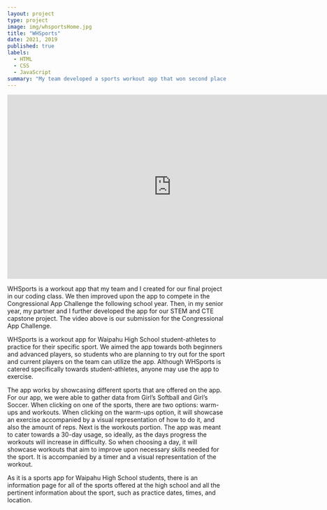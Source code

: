 ```yaml
---
layout: project
type: project
image: img/whsportsHome.jpg
title: "WHSports"
date: 2021, 2019
published: true
labels:
  - HTML
  - CSS
  - JavaScript
summary: "My team developed a sports workout app that won second place in the 2019 Congressional App Challenge District 1. This project was also improved upon for my team and I's STEM and CTE capstone project."
---
```

<div class="text-center p-4">
  <iframe width="750" height="422" src="https://www.youtube.com/embed/J6LECisTy3I?si=IixakDw3ahHoUCaB" title="YouTube video player" frameborder="0" allow="accelerometer; autoplay; clipboard-write; encrypted-media; gyroscope; picture-in-picture; web-share" allowfullscreen></iframe>
</div>

WHSports is a workout app that my team and I created for our final project in our coding class. We then improved upon the app to compete in the Congressional App Challenge the following school year. Then, in my senior year, my partner and I further developed the app for our STEM and CTE capstone project. The video above is our submission for the Congressional App Challenge.

WHSports is a workout app for Waipahu High School student-athletes to practice for their specific sport. We aimed the app towards both beginners and advanced players, so students who are planning to try out for the sport and current players on the team can utilize the app. Although WHSports is catered specifically towards student-athletes, anyone may use the app to exercise.

The app works by showcasing different sports that are offered on the app. For our app, we were able to gather data from Girl’s Softball and Girl’s Soccer. When clicking on one of the sports, there are two options: warm-ups and workouts. When clicking on the warm-ups option, it will showcase an exercise accompanied by a visual representation of how to do it, and also the amount of reps. Next is the workouts portion. The app was meant to cater towards a 30-day usage, so ideally, as the days progress the workouts will increase in difficulty. So when choosing a day, it will showcase workouts that aim to improve upon necessary skills needed for the sport. It is accompanied by a timer and a visual representation of the workout.

As it is a sports app for Waipahu High School students, there is an information page for all of the sports offered at the high school and all the pertinent information about the sport, such as practice dates, times, and location.

